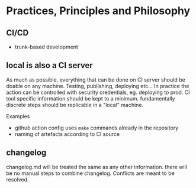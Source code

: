 # Practices, Principles and Philosophy

## CI/CD

- trunk-based development

## local is also a CI server

As much as possible, everything that can be done on CI server should be doable on
any machine. Testing, publishing, deploying etc... In practice the action can be
controlled with security credentials, eg. deploying to prod. CI tool specific information
should be kept to a minimum. fundamentally discrete steps should be replicable in a "local" machine.

Examples
- github action config uses `make` commands already in the repository
- naming of artefacts according to CI source

## changelog

changelog.md will be treated the same as any other information. there will be no manual
steps to combine changelog. Conflicts are meant to be resolved.